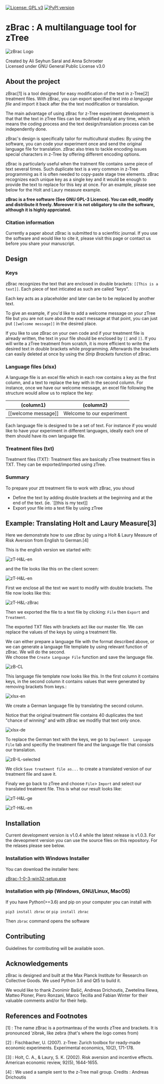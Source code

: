 [![License: GPL v3](https://img.shields.io/badge/License-GPL%20v3-blue.svg)](https://www.gnu.org/licenses/gpl-3.0)
[![PyPI version](https://badge.fury.io/py/zbrac.svg)](https://badge.fury.io/py/zbrac)


# zBrac : A multilanguage tool for zTree

![zBrac Logo](./visuals/img/png/weblogo.png)


Created by Ali Seyhun Saral and Anna Schroeter  
Licensed under GNU General Public License v3.0  
  
## About the project

zBrac[1] is a tool designed for easy modification of the text in z-Tree[2] treatment files. With zBrac, you can export specified text into *a language file* and import it back after the the text modification or translation.

The main advantage of using zBrac for z-Tree experiment development is that that the text in zTree files can be modified easily at any time, which means the coding process and the text design/translation process can be independently done.

zBrac's design is specifically tailor for multicultural studies: By using the software, you can code your experiment once and send the original language file for translation. zBrac also tries to tackle encoding issues special characters in z-Tree by offering different encoding options.

zBrac is particularly useful when the tratment file contains same piece of text several times. Such duplicate text is a very common in z-Tree programming as it is often needed to copy-paste stage tree elements. zBrac recognizes each unique key as a single key and it would be enough to provide the text to replace for this key at once. For an example, please see below for the Holt and Laury measure example.

**zBrac is a free software (See GNU GPL-3 Licence). You can edit, modify and distribute it freely. Moreover it is not obligatory to cite the software, although it is highly apprciated.**

### Citation information
Currently a paper about zBrac is submitted to a scienfitic journal. If you use the software and would like to cite it, please visit this page or contact us before you share your manuscript.

## Design
### Keys
zBrac recognizes the text that are enclosed in double brackets: `[[This is a text]]`. Each piece of text inticated as such are called "*keys*".

Each key acts as a placeholder and later can be to be replaced by another text.

To give an example, if you'd like to add a welcome message on your zTree file but you are not sure about the exact message at that point, you can just put `[[welcome message]]` in the desired place.

If you like to use zBrac on your own code and if your treatment file is already written, the text in your file should be enclosed by `[[` and `]]`. If you will write a zTree treatment from scratch, it is more efficient to write the desired text in double brackets while programming. Afterwards the brackets can easily deleted at once by using the *Strip Brackets* function of zBrac.

### Language files (xlsx)
A language file is an excel file which in each row contains a key as the first column, and a text to replace the key with in the second column. For instance, once we have our welcome message, an excel file following the structure would allow us to replace the key:  

| (column1)  | (column2) |
| ------------- | ------------- |
| [[welcome message]]| Welcome to our experiment |

Each language file is designed to be a set of text. For instance if you would like to have your experiment in different languages, ideally each one of them should have its own language file.

### Treatment files (txt)
Treatment files (TXT): Treatment files are basically zTree treatment files in TXT. They can be exported/imported using zTree. 


### Summary
To prepare your ztt treatment file to work with zBrac, you shoud
* Define the text by adding double brackets at the beginning and at the end of the text. (ie. `[[this is my text]]
* Export your file into a text file by using zTree

## Example: Translating Holt and Laury Measure[3]

Here we demonstrate how to use zBrac by using a Holt & Laury Measure of Risk Aversion from English to German.[4]

This is the english version we started with:

![zT-H&L-en](./visuals/img/png/zT-H&L-en.png)

and the file looks like this on the client screen:
 
![zT-H&L-en](./visuals/img/png/zT-H&L-original.png)

First we enclose all the text we want to modify with double brackets. The file now looks like this: 

![zT-H&L-zBrac](./visuals/img/png/zT-H&L-zBrac.png)

Then we exported the file to a text file by clicking: 
`File` then `Export` and `Treatment`.

The exported TXT files with brackets act like our master file. We can replace the values of the keys by using a treatment file.

We can either prepare a language file with the format described above, or we can generate a language file template by using relevant function of zBrac. We will do the second.  
We choose the `Create Language File` function and save the language file.

![zB-CL](./visuals/img/png/zB-CL-selected.png)

This language file template now looks like this. In the first column it contains keys, in the second column it contains values that were generated by removing brackets from keys.:

![xlsx-en](./visuals/img/png/xlsx-en.png)

We create a German language file by translating the second column.

Notice that the original treatment file contains 40 duplicates the text "chance of winning" and with zBrac we modifiy that text only once. 

![xlsx-de](./visuals/img/png/xlsx-ge.png)

To replace the German text with the keys, we go to `Implement 
Language File` tab and specifiy the treatment file and the language file that consists our translation.


![zB-IL-selected](./visuals/img/png/zB-IL-selected.png)

We click `Save treatment file as...` to create a translated version of our treatment file and save it. 

Finaly we go back to zTree and choose `File`> `Import` and select our translated treatment file. This is what our result looks like:

![zT-H&L-ge](./visuals/img/png/zT-H&L-ge.png)

![zT-H&L-en](./visuals/img/png/zT-H&L-translated.png)

## Installation
Current development version is v1.0.4 while the latest release is v1.0.3. For the deveopment version you can use the source files on this repository. For the relases please see below.

### Installation with Windows Installer

You can download the installer here:

[zBrac-1-0-3-win32-setup.exe](https://github.com/seyhunsaral/zbrac/releases/download/v1.0.3/zBrac-1-0-3-win32-setup.exe)



### Installation with pip (Windows, GNU/Linux, MacOS)

If you have Python(>=3.6) and pip on your computer you can install with

`pip3 install zbrac` or `pip install zbrac`


Then `zbrac` command opens the software


## Contributing

Guidelines for contributing will be available soon.

## Acknowledgements
zBrac is designed and built at the Max Planck Institute for Research on Collective Goods. We used Python 3.6 and Qt5 to build it.

We would like to thank Zvonimir Bašić, Andreas Drichoutis, Zwetelina Iliewa, Matteo Ploner, Piero Ronzani, Marco Tecilla and Fabian Winter for their valuable comments and/or for their help. 


## References and Footnotes
[1] :  The name zBrac is a portmanteau of the words zTree and brackets. 
It is pronounced ˈzibrək, like zebra (that's where the logo comes from)


[2] : Fischbacher, U. (2007). z-Tree: Zurich toolbox for ready-made economic experiments. Experimental economics, 10(2), 171-178.

[3] : Holt, C. A., & Laury, S. K. (2002). Risk aversion and incentive effects. American economic review, 92(5), 1644-1655.

[4] : We used a sample sent to the z-Tree mail group. Credits : Andreas Drichoutis
